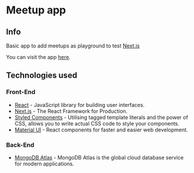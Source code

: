 # Meetup app

## Info

Basic app to add meetups as playground to test [Next.js](https://nextjs.org)

You can visit the app [here](https://next-js-basic-app-orcin.vercel.app/).

## Technologies used

### Front-End

- [React](https://es.reactjs.org/) - JavaScript library for building user interfaces.
- [Next.js](https://nextjs.org) - The React Framework for Production.
- [Styled Components](https://styled-components.com/) - Utilising tagged template literals and the power of CSS, allows you to write actual CSS code to style your components.
- [Material UI](https://material-ui.com/) - React components for faster and easier web development.

### Back-End

- [MongoDB Atlas](https://www.mongodb.com/cloud/atlas) - MongoDB Atlas is the global cloud database service for modern applications.
